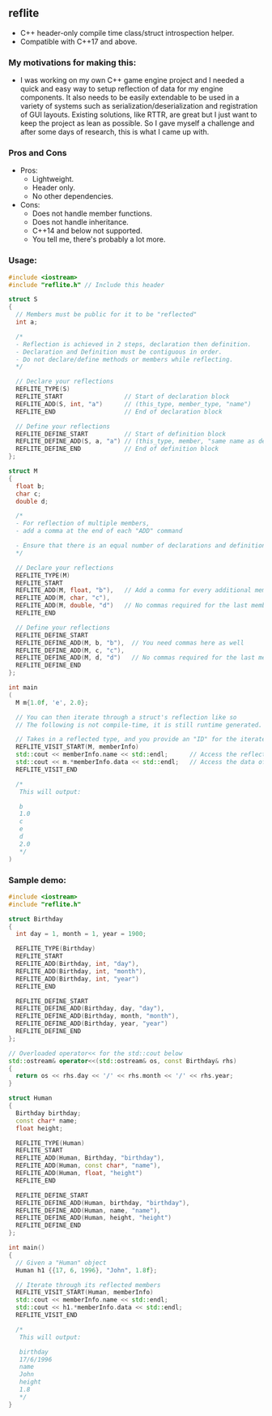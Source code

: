 ## reflite
- C++ header-only compile time class/struct introspection helper.
- Compatible with C++17 and above.

### My motivations for making this:
- I was working on my own C++ game engine project and I needed a quick and easy way to setup reflection of data for my engine components. It also needs to be easily extendable to be used in a variety of systems such as serialization/deserialization and registration of GUI layouts. Existing solutions, like RTTR, are great but I just want to keep the project as lean as possible. So I gave myself a challenge and after some days of research, this is what I came up with.

### Pros and Cons
- Pros:
  - Lightweight.
  - Header only.
  - No other dependencies.
- Cons:
  - Does not handle member functions.
  - Does not handle inheritance.
  - C++14 and below not supported.
  - You tell me, there's probably a lot more.

### Usage:
```C++
#include <iostream>
#include "reflite.h" // Include this header

struct S
{
  // Members must be public for it to be "reflected"
  int a;

  /*
  - Reflection is achieved in 2 steps, declaration then definition.
  - Declaration and Definition must be contiguous in order.
  - Do not declare/define methods or members while reflecting.
  */

  // Declare your reflections
  REFLITE_TYPE(S)
  REFLITE_START                 // Start of declaration block
  REFLITE_ADD(S, int, "a")      // (this_type, member_type, "name")
  REFLITE_END                   // End of declaration block

  // Define your reflections
  REFLITE_DEFINE_START          // Start of definition block
  REFLITE_DEFINE_ADD(S, a, "a") // (this_type, member, "same name as declaration")
  REFLITE_DEFINE_END            // End of definition block
};

struct M
{
  float b;
  char c;
  double d;

  /*
  - For reflection of multiple members, 
  - add a comma at the end of each "ADD" command

  - Ensure that there is an equal number of declarations and definitions
  */

  // Declare your reflections
  REFLITE_TYPE(M)
  REFLITE_START
  REFLITE_ADD(M, float, "b"),   // Add a comma for every additional member
  REFLITE_ADD(M, char, "c"),
  REFLITE_ADD(M, double, "d")   // No commas required for the last member
  REFLITE_END

  // Define your reflections
  REFLITE_DEFINE_START
  REFLITE_DEFINE_ADD(M, b, "b"),  // You need commas here as well
  REFLITE_DEFINE_ADD(M, c, "c"),
  REFLITE_DEFINE_ADD(M, d, "d")   // No commas required for the last member
  REFLITE_DEFINE_END
};

int main
(
  M m{1.0f, 'e', 2.0};

  // You can then iterate through a struct's reflection like so
  // The following is not compile-time, it is still runtime generated.

  // Takes in a reflected type, and you provide an "ID" for the iterated data
  REFLITE_VISIT_START(M, memberInfo)
  std::cout << memberInfo.name << std::endl;      // Access the reflected name
  std::cout << m.*memberInfo.data << std::endl;   // Access the data of a certain object
  REFLITE_VISIT_END

  /*
   This will output:

   b
   1.0
   c
   e
   d
   2.0
   */
)
```

### Sample demo:
```C++
#include <iostream>
#include "reflite.h"

struct Birthday
{
  int day = 1, month = 1, year = 1900;

  REFLITE_TYPE(Birthday)
  REFLITE_START
  REFLITE_ADD(Birthday, int, "day"),
  REFLITE_ADD(Birthday, int, "month"),
  REFLITE_ADD(Birthday, int, "year")
  REFLITE_END

  REFLITE_DEFINE_START
  REFLITE_DEFINE_ADD(Birthday, day, "day"),
  REFLITE_DEFINE_ADD(Birthday, month, "month"),
  REFLITE_DEFINE_ADD(Birthday, year, "year")
  REFLITE_DEFINE_END
};

// Overloaded operator<< for the std::cout below
std::ostream& operator<<(std::ostream& os, const Birthday& rhs)
{
  return os << rhs.day << '/' << rhs.month << '/' << rhs.year;
}

struct Human
{
  Birthday birthday;
  const char* name;
  float height;

  REFLITE_TYPE(Human)
  REFLITE_START
  REFLITE_ADD(Human, Birthday, "birthday"),
  REFLITE_ADD(Human, const char*, "name"),
  REFLITE_ADD(Human, float, "height")
  REFLITE_END

  REFLITE_DEFINE_START
  REFLITE_DEFINE_ADD(Human, birthday, "birthday"),
  REFLITE_DEFINE_ADD(Human, name, "name"),
  REFLITE_DEFINE_ADD(Human, height, "height")
  REFLITE_DEFINE_END
};

int main()
{
  // Given a "Human" object
  Human h1 {{17, 6, 1996}, "John", 1.8f};

  // Iterate through its reflected members
  REFLITE_VISIT_START(Human, memberInfo)
  std::cout << memberInfo.name << std::endl;
  std::cout << h1.*memberInfo.data << std::endl;
  REFLITE_VISIT_END

  /*
   This will output:

   birthday
   17/6/1996
   name
   John
   height
   1.8
   */
}
```
